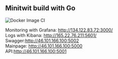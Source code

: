 ## Minitwit build with Go  

![Docker Image CI](https://github.com/MoToSh99/MiniTwit/workflows/Docker%20Image%20CI/badge.svg)


Monitoring with Grafana: http://134.122.83.72:3000/  
Logs with Kibana: http://165.22.76.211:5601/  
Swagger:http://46.101.166.100:5002  
Mainpage: http://46.101.166.100:5000  
API:http://46.101.166.100:5001  
